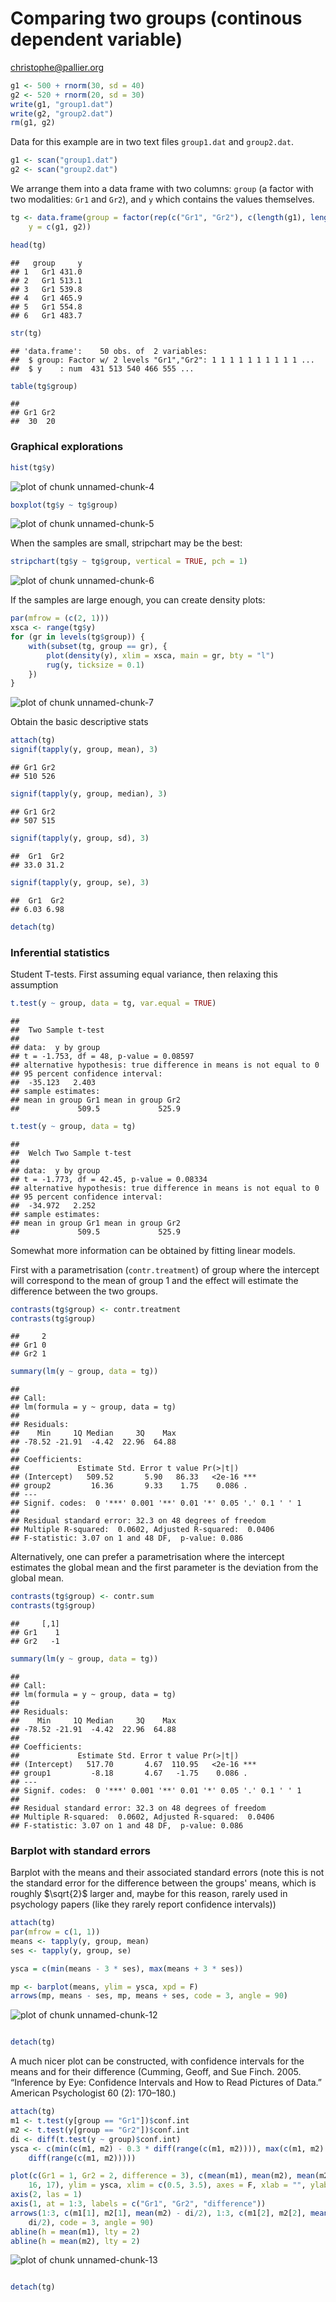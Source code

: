 Comparing two groups (continous dependent variable)
===================================================

christophe@pallier.org







```r
g1 <- 500 + rnorm(30, sd = 40)
g2 <- 520 + rnorm(20, sd = 30)
write(g1, "group1.dat")
write(g2, "group2.dat")
rm(g1, g2)
```


Data for this example are in two text files `group1.dat` and `group2.dat`. 


```r
g1 <- scan("group1.dat")
g2 <- scan("group2.dat")
```



We arrange them into a data frame with two columns: `group` (a factor with two modalities: `Gr1` and `Gr2`), and `y` which contains the values themselves.


```r
tg <- data.frame(group = factor(rep(c("Gr1", "Gr2"), c(length(g1), length(g2)))), 
    y = c(g1, g2))

head(tg)
```

```
##   group     y
## 1   Gr1 431.0
## 2   Gr1 513.1
## 3   Gr1 539.8
## 4   Gr1 465.9
## 5   Gr1 554.8
## 6   Gr1 483.7
```

```r
str(tg)
```

```
## 'data.frame':	50 obs. of  2 variables:
##  $ group: Factor w/ 2 levels "Gr1","Gr2": 1 1 1 1 1 1 1 1 1 1 ...
##  $ y    : num  431 513 540 466 555 ...
```

```r
table(tg$group)
```

```
## 
## Gr1 Gr2 
##  30  20
```


### Graphical explorations


```r
hist(tg$y)
```

![plot of chunk unnamed-chunk-4](figure/unnamed-chunk-4.png) 



```r
boxplot(tg$y ~ tg$group)
```

![plot of chunk unnamed-chunk-5](figure/unnamed-chunk-5.png) 


When the samples are small, stripchart may be the best:


```r
stripchart(tg$y ~ tg$group, vertical = TRUE, pch = 1)
```

![plot of chunk unnamed-chunk-6](figure/unnamed-chunk-6.png) 


If the samples are large enough, you can create density plots:


```r
par(mfrow = (c(2, 1)))
xsca <- range(tg$y)
for (gr in levels(tg$group)) {
    with(subset(tg, group == gr), {
        plot(density(y), xlim = xsca, main = gr, bty = "l")
        rug(y, ticksize = 0.1)
    })
}
```

![plot of chunk unnamed-chunk-7](figure/unnamed-chunk-7.png) 


Obtain the basic descriptive stats


```r
attach(tg)
signif(tapply(y, group, mean), 3)
```

```
## Gr1 Gr2 
## 510 526
```

```r
signif(tapply(y, group, median), 3)
```

```
## Gr1 Gr2 
## 507 515
```

```r
signif(tapply(y, group, sd), 3)
```

```
##  Gr1  Gr2 
## 33.0 31.2
```

```r
signif(tapply(y, group, se), 3)
```

```
##  Gr1  Gr2 
## 6.03 6.98
```

```r
detach(tg)
```


### Inferential statistics


Student T-tests. First assuming equal variance, then relaxing this assumption

```r
t.test(y ~ group, data = tg, var.equal = TRUE)
```

```
## 
## 	Two Sample t-test
## 
## data:  y by group
## t = -1.753, df = 48, p-value = 0.08597
## alternative hypothesis: true difference in means is not equal to 0
## 95 percent confidence interval:
##  -35.123   2.403
## sample estimates:
## mean in group Gr1 mean in group Gr2 
##             509.5             525.9
```

```r
t.test(y ~ group, data = tg)
```

```
## 
## 	Welch Two Sample t-test
## 
## data:  y by group
## t = -1.773, df = 42.45, p-value = 0.08334
## alternative hypothesis: true difference in means is not equal to 0
## 95 percent confidence interval:
##  -34.972   2.252
## sample estimates:
## mean in group Gr1 mean in group Gr2 
##             509.5             525.9
```


Somewhat more information can be obtained by fitting linear models. 

First with a parametrisation (`contr.treatment`) of group where the intercept will correspond to the mean of group 1 and the effect will estimate the difference between the two groups. 


```r
contrasts(tg$group) <- contr.treatment
contrasts(tg$group)
```

```
##     2
## Gr1 0
## Gr2 1
```

```r
summary(lm(y ~ group, data = tg))
```

```
## 
## Call:
## lm(formula = y ~ group, data = tg)
## 
## Residuals:
##    Min     1Q Median     3Q    Max 
## -78.52 -21.91  -4.42  22.96  64.88 
## 
## Coefficients:
##             Estimate Std. Error t value Pr(>|t|)    
## (Intercept)   509.52       5.90   86.33   <2e-16 ***
## group2         16.36       9.33    1.75    0.086 .  
## ---
## Signif. codes:  0 '***' 0.001 '**' 0.01 '*' 0.05 '.' 0.1 ' ' 1
## 
## Residual standard error: 32.3 on 48 degrees of freedom
## Multiple R-squared:  0.0602,	Adjusted R-squared:  0.0406 
## F-statistic: 3.07 on 1 and 48 DF,  p-value: 0.086
```


Alternatively, one can prefer a parametrisation where the intercept estimates the global mean and the first parameter is the deviation from the global mean.


```r
contrasts(tg$group) <- contr.sum
contrasts(tg$group)
```

```
##     [,1]
## Gr1    1
## Gr2   -1
```

```r
summary(lm(y ~ group, data = tg))
```

```
## 
## Call:
## lm(formula = y ~ group, data = tg)
## 
## Residuals:
##    Min     1Q Median     3Q    Max 
## -78.52 -21.91  -4.42  22.96  64.88 
## 
## Coefficients:
##             Estimate Std. Error t value Pr(>|t|)    
## (Intercept)   517.70       4.67  110.95   <2e-16 ***
## group1         -8.18       4.67   -1.75    0.086 .  
## ---
## Signif. codes:  0 '***' 0.001 '**' 0.01 '*' 0.05 '.' 0.1 ' ' 1
## 
## Residual standard error: 32.3 on 48 degrees of freedom
## Multiple R-squared:  0.0602,	Adjusted R-squared:  0.0406 
## F-statistic: 3.07 on 1 and 48 DF,  p-value: 0.086
```


### Barplot with standard errors

Barplot with the means and their associated standard errors (note this is not the standard error for the difference between the groups' means, which is roughly $\sqrt{2}$ larger and, maybe for this reason, rarely used in psychology papers (like they rarely report confidence intervals))


```r
attach(tg)
par(mfrow = c(1, 1))
means <- tapply(y, group, mean)
ses <- tapply(y, group, se)

ysca = c(min(means - 3 * ses), max(means + 3 * ses))

mp <- barplot(means, ylim = ysca, xpd = F)
arrows(mp, means - ses, mp, means + ses, code = 3, angle = 90)
```

![plot of chunk unnamed-chunk-12](figure/unnamed-chunk-12.png) 

```r

detach(tg)
```


A much nicer plot can be constructed, with confidence intervals for the means and for their difference (Cumming, Geoff, and Sue Finch. 2005. “Inference by Eye: Confidence Intervals and How to Read Pictures of Data.” American Psychologist 60 (2): 170–180.)



```r
attach(tg)
m1 <- t.test(y[group == "Gr1"])$conf.int
m2 <- t.test(y[group == "Gr2"])$conf.int
di <- diff(t.test(y ~ group)$conf.int)
ysca <- c(min(c(m1, m2) - 0.3 * diff(range(c(m1, m2)))), max(c(m1, m2) + 0.3 * 
    diff(range(c(m1, m2)))))

plot(c(Gr1 = 1, Gr2 = 2, difference = 3), c(mean(m1), mean(m2), mean(m2)), pch = c(16, 
    16, 17), ylim = ysca, xlim = c(0.5, 3.5), axes = F, xlab = "", ylab = "")
axis(2, las = 1)
axis(1, at = 1:3, labels = c("Gr1", "Gr2", "difference"))
arrows(1:3, c(m1[1], m2[1], mean(m2) - di/2), 1:3, c(m1[2], m2[2], mean(m2) + 
    di/2), code = 3, angle = 90)
abline(h = mean(m1), lty = 2)
abline(h = mean(m2), lty = 2)
```

![plot of chunk unnamed-chunk-13](figure/unnamed-chunk-13.png) 

```r

detach(tg)
```




